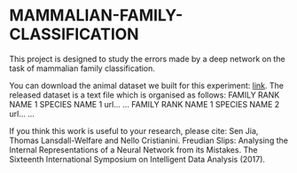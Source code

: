 # MAMMALIAN-FAMILY-CLASSIFICATION
This project  is designed to study the errors made by a deep network on the task of mammalian family classification. 

You can download the animal dataset we built for this experiment: [link](https://drive.google.com/open?id=0B-NkNGhp_DJQVzZsVkdYNE1ORGs).
The released dataset is a text file which is organised as follows:
FAMILY RANK NAME 1
SPECIES NAME 1
url...
...
FAMILY RANK NAME 1
SPECIES NAME 2
url...
...

If you think this work is useful to your research, please cite:
Sen Jia, Thomas Lansdall-Welfare and Nello Cristianini. Freudian Slips: Analysing the Internal Representations of a Neural Network from its
Mistakes. The Sixteenth International Symposium on Intelligent Data Analysis (2017).

